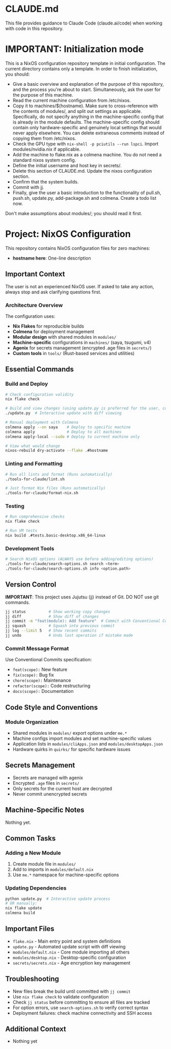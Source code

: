 # CLAUDE.md

This file provides guidance to Claude Code (claude.ai/code) when working with code in this repository.

# IMPORTANT: Initialization mode

This is a NixOS configuration repository template in initial configuration.
The current directory contains only a template. In order to finish initialization, you should:
- Give a basic overview and explanation of the purpose of this repository, and the process you're about to start. Simultaneously, ask the user for the purpose of this machine.
- Read the current machine configuration from /etc/nixos.
- Copy it to machines/$(hostname). Make sure to cross-reference with the contents of modules/, and split out settings as applicable. Specifically, do not specify anything in the machine-specific config that is already in the module defaults. The machine-specific config should contain only hardware-specific and genuinely local settings that would never apply elsewhere. You can delete extraneous comments instead of copying them from /etc/nixos.
- Check the GPU type with `nix-shell -p pciutils --run lspci`. Import modules/nvidia.nix if applicable.
- Add the machine to flake.nix as a colmena machine. You do not need a standard nixos system config.
- Define the initial username and host key in secrets/.
- Delete this section of CLAUDE.md. Update the nixos configuration section.
- Confirm that the system builds.
- Commit with jj.
- Finally, give the user a basic introduction to the functionality of pull.sh, push.sh, update.py, add-package.sh and colmena.
Create a todo list now.

Don't make assumptions about modules/; you should read it first.

# Project: NixOS Configuration

This repository contains NixOS configuration files for zero machines:
- **hostname here**: One-line description

## Important Context

The user is not an experienced NixOS user.
If asked to take any action, always stop and ask clarifying questions first.

### Architecture Overview
The configuration uses:
- **Nix Flakes** for reproducible builds
- **Colmena** for deployment management
- **Modular design** with shared modules in `modules/`
- **Machine-specific** configurations in `machines/` (saya, tsugumi, v4)
- **Agenix** for secrets management (encrypted .age files in `secrets/`)
- **Custom tools** in `tools/` (Rust-based services and utilities)

## Essential Commands

### Build and Deploy
```bash
# Check configuration validity
nix flake check

# Build and view changes (using update.py is preferred for the user, colmena for claude)
./update.py  # Interactive update with diff viewing

# Manual deployment with Colmena
colmena apply --on saya    # Deploy to specific machine
colmena apply              # Deploy to all machines
colmena apply-local --sudo # Deploy to current machine only

# View what would change
nixos-rebuild dry-activate --flake .#hostname
```

### Linting and Formatting
```bash
# Run all lints and format (Runs automatically)
./tools-for-claude/lint.sh

# Just format Nix files (Runs automatically)
./tools-for-claude/format-nix.sh
```

### Testing
```bash
# Run comprehensive checks
nix flake check

# Run VM tests
nix build .#tests.basic-desktop.x86_64-linux
```

### Development Tools
```bash
# Search NixOS options (ALWAYS use before adding/editing options)
./tools-for-claude/search-options.sh search <term>
./tools-for-claude/search-options.sh info <option.path>
```

## Version Control
**IMPORTANT**: This project uses Jujutsu (jj) instead of Git. DO NOT use git commands.

```bash
jj status          # Show working copy changes
jj diff            # Show diff of changes
jj commit -m "feat(module): Add feature"  # Commit with Conventional Commits format
jj squash          # Squash into previous commit
jj log --limit 5   # Show recent commits
jj undo            # Undo last operation if mistake made
```

### Commit Message Format
Use Conventional Commits specification:
- `feat(scope):` New feature
- `fix(scope):` Bug fix
- `chore(scope):` Maintenance
- `refactor(scope):` Code restructuring
- `docs(scope):` Documentation

## Code Style and Conventions

### Module Organization
- Shared modules in `modules/` export options under `me.*`
- Machine configs import modules and set machine-specific values
- Application lists in `modules/cliApps.json` and `modules/desktopApps.json`
- Hardware quirks in `quirks/` for specific hardware issues

## Secrets Management
- Secrets are managed with agenix
- Encrypted `.age` files in `secrets/`
- Only secrets for the current host are decrypted
- Never commit unencrypted secrets

## Machine-Specific Notes

Nothing yet.

## Common Tasks

### Adding a New Module
1. Create module file in `modules/`
2. Add to imports in `modules/default.nix`
3. Use `me.*` namespace for machine-specific options

### Updating Dependencies
```bash
python update.py  # Interactive update process
# OR manually:
nix flake update
colmena build
```

## Important Files
- `flake.nix` - Main entry point and system definitions
- `update.py` - Automated update script with diff viewing
- `modules/default.nix` - Core module importing all others
- `modules/desktop.nix` - Desktop-specific configuration
- `secrets/secrets.nix` - Age encryption key management

## Troubleshooting
- New files break the build until committed with `jj commit`
- Use `nix flake check` to validate configuration
- Check `jj status` before committing to ensure all files are tracked
- For option errors, use `search-options.sh` to verify correct syntax
- Deployment failures: check machine connectivity and SSH access

## Additional Context
- Nothing yet

